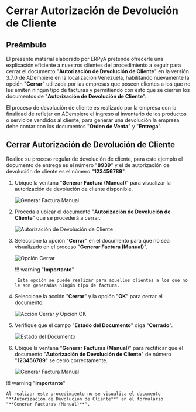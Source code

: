 # **Cerrar Autorización de Devolución de Cliente** 

## **Preámbulo**

El presente material elaborado por ERPyA pretende ofrecerle una explicación eficiente a nuestros clientes del procedimiento a seguir para cerrar el documento "**Autorización de Devolución de Cliente**" en la versión 3.7.0 de ADempiere en la localización Venezuela, habilitando nuevamente la opción "**Cerrar**" utilizada por las empresas que poseen clientes a los que no les emiten ningún tipo de facturas y permitiendo con esto que se cierren los documentos de "**Autorización de Devolución de Cliente**". 

El proceso de devolución de cliente es realizado por la empresa con la finalidad de reflejar en ADempiere el ingreso al inventario de los productos o servicios vendidos al cliente, para generar una devolución la empresa debe contar con los documentos "**Orden de Venta**" y "**Entrega**".

## **Cerrar Autorización de Devolución de Cliente**

Realice su proceso regular de devolución de cliente, para este ejemplo el documento de entrega es el número "**8939**" y el de autorización de devolución de cliente es el número "**123456789**".

1. Ubique la ventana "**Generar Factura (Manual)**" para visualizar la autorización de devolución de cliente disponible.

    ![Generar Factura Manual](../resources/generarfactura1.png "Generar Factura Manual")

1. Proceda a ubicar el documento "**Autorización de Devolución de Cliente**" que se procederá a cerrar.

    ![Autorización de Devolución de Cliente](../resources/autorizacion.png "Autorización de Devolución de Cliente")

1. Seleccione la opción "**Cerrar**" en el documento para que no sea visualizado en el proceso "**Generar Factura (Manual)**".

    ![Opción Cerrar](../resources/cerrar.png "Opción Cerrar")

    !!! warning "**Importante**"

        Esta opción se puede realizar para aquellos clientes a los que no le son generadas ningún tipo de factura.

1. Seleccione la acción "**Cerrar**" y la opción "**OK**" para cerrar el documento.

    ![Acción Cerrar y Opción OK](../resources/accion.png "Acción Cerrar y Opción OK")

1. Verifique que el campo "**Estado del Documento**" diga "**Cerrado**".

    ![Estado del Documento](../resources/estado.png "Estado del Documento")

1. Ubique la ventana "**Generar Facturas (Manual)**" para rectificar que el documento "**Autorización de Devolución de Cliente**" de número "**123456789**" se cerró correctamente.

    ![Generar Factura Manual](../resources/generarfactura2.png "Generar Factura Manual")

!!! warning "**Importante**"

    Al realizar este procedimiento no se visualiza el documento "**Autorización de Devolución de Cliente**" en el formulario "**Generar Facturas (Manual)**".
